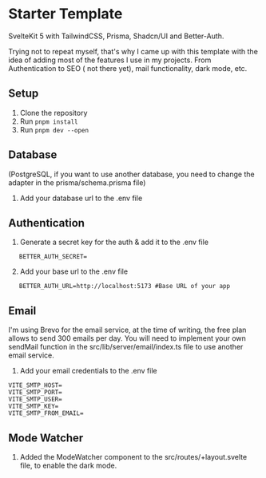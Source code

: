 # Starter Template

SvelteKit 5 with TailwindCSS, Prisma, Shadcn/UI and Better-Auth.

Trying not to repeat myself, that's why I came up with this template with the idea of adding most of the features I use in my projects.
From Authentication to SEO ( not there yet), mail functionality, dark mode, etc.

## Setup

1. Clone the repository
2. Run `pnpm install`
3. Run `pnpm dev --open`

## Database

(PostgreSQL, if you want to use another database, you need to change the adapter in the prisma/schema.prisma file)

1. Add your database url to the .env file

## Authentication

1. Generate a secret key for the auth & add it to the .env file

```
   BETTER_AUTH_SECRET=
```

2. Add your base url to the .env file

```
   BETTER_AUTH_URL=http://localhost:5173 #Base URL of your app
```

## Email

I'm using Brevo for the email service, at the time of writing, the free plan allows to send 300 emails per day.
You will need to implement your own sendMail function in the src/lib/server/email/index.ts file to use another email service.

1. Add your email credentials to the .env file

```
VITE_SMTP_HOST=
VITE_SMTP_PORT=
VITE_SMTP_USER=
VITE_SMTP_KEY=
VITE_SMTP_FROM_EMAIL=
```

## Mode Watcher

1. Added the ModeWatcher component to the src/routes/+layout.svelte file, to enable the dark mode.
